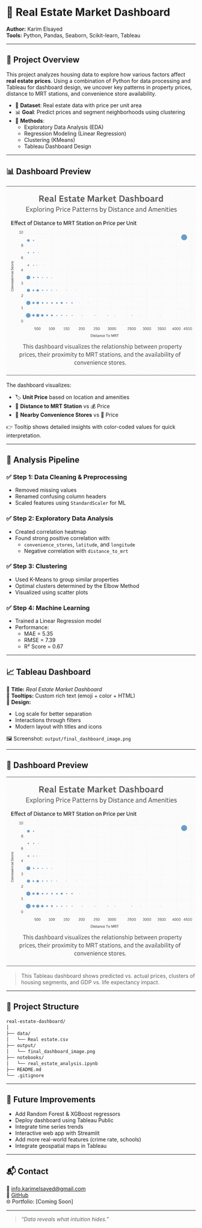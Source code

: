 
# 🏡 Real Estate Market Dashboard

**Author:** Karim Elsayed  
**Tools:** Python, Pandas, Seaborn, Scikit-learn, Tableau

---

## 📌 Project Overview

This project analyzes housing data to explore how various factors affect 
**real estate prices**. Using a combination of Python for data processing and Tableau for dashboard design, 
we uncover key patterns in property prices, distance to MRT stations, and convenience store availability.
- 📁 **Dataset**: Real estate data with price per unit area
- 📊 **Goal**: Predict prices and segment neighborhoods using clustering
- 🧠 **Methods**:
  - Exploratory Data Analysis (EDA)
  - Regression Modeling (Linear Regression)
  - Clustering (KMeans)
  - Tableau Dashboard Design
---

## 📊 Dashboard Preview

![Real Estate Market Dashboard](output/final_dashboard_image.png)

The dashboard visualizes:

- 🏷️ **Unit Price** based on location and amenities  
- 🚉 **Distance to MRT Station** vs 💰 Price  
- 🏪 **Nearby Convenience Stores** vs 💸 Price

👉 Tooltip shows detailed insights with color-coded values for quick interpretation.

---

## 🧪 Analysis Pipeline

### ✅ Step 1: Data Cleaning & Preprocessing  
- Removed missing values  
- Renamed confusing column headers  
- Scaled features using `StandardScaler` for ML

### ✅ Step 2: Exploratory Data Analysis  
- Created correlation heatmap  
- Found strong positive correlation with:
  - `convenience_stores`, `latitude`, and `longitude`  
  - Negative correlation with `distance_to_mrt`

### ✅ Step 3: Clustering  
- Used K-Means to group similar properties  
- Optimal clusters determined by the Elbow Method  
- Visualized using scatter plots

### ✅ Step 4: Machine Learning  
- Trained a Linear Regression model  
- Performance:
  - MAE = 5.35
  - RMSE = 7.39
  - R² Score = 0.67

---

## 📈 Tableau Dashboard

📌 **Title:** *Real Estate Market Dashboard*  
📌 **Tooltips:** Custom rich text (emoji + color + HTML)  
📌 **Design:**  
- Log scale for better separation  
- Interactions through filters  
- Modern layout with titles and icons  

🖼️ Screenshot: `output/final_dashboard_image.png`

---

## 📸 Dashboard Preview

![Tableau Dashboard Preview](output/final_dashboard_image.png)

> This Tableau dashboard shows predicted vs. actual prices, clusters of housing segments, and GDP vs. life expectancy impact.

---

## 📂 Project Structure

```
real-estate-dashboard/
│
├── data/
│   └── Real estate.csv
├── output/
│   └── final_dashboard_image.png
├── notebooks/
│   └── real_estate_analysis.ipynb
├── README.md
└── .gitignore
```

---

## 🚀 Future Improvements

- Add Random Forest & XGBoost regressors  
- Deploy dashboard using Tableau Public  
- Integrate time series trends  
- Interactive web app with Streamlit
- Add more real-world features (crime rate, schools)
- Integrate geospatial maps in Tableau

---

## 📬 Contact

📧 info.karimelsayed@gmail.com  
🔗 [GitHub](https://github.com/InfoKarim)  
🌐 Portfolio: [Coming Soon]

---

> _“Data reveals what intuition hides.”_
